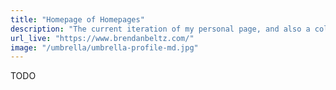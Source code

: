 ```yaml
---
title: "Homepage of Homepages"
description: "The current iteration of my personal page, and also a collection of variations on the homepage theme. In progress."
url_live: "https://www.brendanbeltz.com/"
image: "/umbrella/umbrella-profile-md.jpg"
---
```


TODO